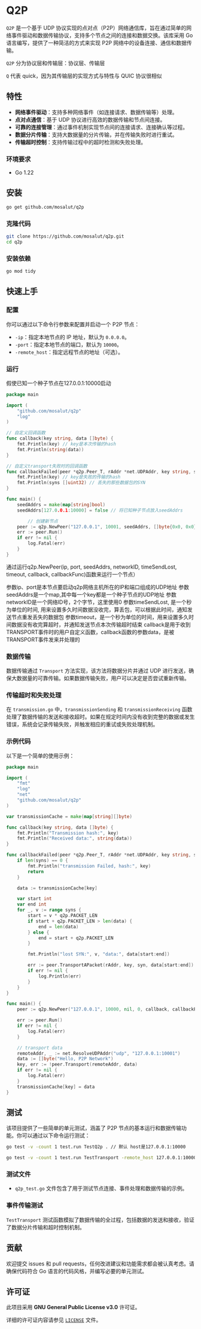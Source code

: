 # Q2P

`Q2P` 是一个基于 UDP 协议实现的点对点（P2P）网络通信库，旨在通过简单的网络事件驱动和数据传输协议，支持多个节点之间的连接和数据交换。该库采用 Go 语言编写，提供了一种简洁的方式来实现 P2P 网络中的设备连接、通信和数据传输。

`Q2P` 分为协议层和传输层：协议层、传输层

`Q` 代表 quick，因为其传输层的实现方式与特性与 QUIC 协议很相似

## 特性

- **网络事件驱动**：支持多种网络事件（如连接请求、数据传输等）处理。
- **点对点通信**：基于 UDP 协议进行高效的数据传输和节点间连接。
- **可靠的连接管理**：通过事件机制实现节点间的连接请求、连接确认等过程。
- **数据分片传输**：支持大数据量的分片传输，并在传输失败时进行重试。
- **传输超时控制**：支持传输过程中的超时检测和失败处理。

### 环境要求

- Go 1.22


## 安装
```bash
go get github.com/mosalut/q2p
```


### 克隆代码

```bash
git clone https://github.com/mosalut/q2p.git
cd q2p
```

### 安装依赖

```bash
go mod tidy
```

## 快速上手

### 配置

你可以通过以下命令行参数来配置并启动一个 P2P 节点：

- `-ip`：指定本地节点的 IP 地址，默认为 `0.0.0.0`。
- `-port`：指定本地节点的端口，默认为 `10000`。
- `-remote_host`：指定远程节点的地址（可选）。

### 运行
假使已知一个种子节点在127.0.0.1:10000启动

```go
package main

import (
	"github.com/mosalut/q2p"
	"log"
)

// 自定义回调函数
func callback(key string, data []byte) {
	fmt.Println(key) // key是本次传输的hash
	fmt.Println(string(data))
}

// 自定义transport失败时的回调函数
func callbackFailed(peer *q2p.Peer_T, rAddr *net.UDPAddr, key string, syns []uint32) { // rAddr为发送TRANSPORT_FAILED那一方节点的UDP地址，也是接收TRANSPORT事件的地址
	fmt.Println(key) // key是失败的传输的hash
	fmt.Println(syns []uint32) // 丢失的那些数据包的SYN
}

func main() {
	seedAddrs = make(map[string]bool)
	seedAddrs[127.0.0.1:10000] = false // 将已知种子节点放入seedAddrs

        // 创建新节点
	peer := q2p.NewPeer("127.0.0.1", 10001, seedAddrs, []byte{0x0, 0x0}, callback, callbackFailed)
	err := peer.Run()
	if err != nil {
		log.Fatal(err)
	}
}
```
通过运行q2p.NewPeer(ip, port, seedAddrs, networkID, timeSendLost, timeout, callback, callbackFunc)函数来运行一个节点）

参数ip、port是本节点要启动q2p网络主机所在的IP和端口组成的UDP地址
参数seedAddrs是一个map,其中每一个key都是一个种子节点的UDP地址
参数networkID是一个网络ID号，2个字节，这里使用0
参数timeSendLost, 是一个秒为单位的时间, 用来设置多久时间数据没收完，算丢包，可以根据此时间，通知发送节点重发丢失的数据包
参数timeout，是一个秒为单位的时间，用来设置多久时间数据没有收完算超时，并通知发送节点本次传输超时结束
callback是用于收到TRANSPORT事件时的用户自定义函数，callback函数的参数data，是被TRANSPORT事件发来并处理的


### 数据传输

数据传输通过 `Transport` 方法实现，该方法将数据分片并通过 UDP 进行发送，确保大数据量的可靠传输。如果数据传输失败，用户可以决定是否尝试重新传输。

### 传输超时和失败处理

在 `transmission.go` 中，`transmissionSending` 和 `transmissionReceiving` 函数处理了数据传输的发送和接收超时。如果在规定时间内没有收到完整的数据或发生错误，系统会记录传输失败，并触发相应的重试或失败处理机制。

### 示例代码

以下是一个简单的使用示例：

```go
package main

import (
	"fmt"
	"log"
	"net"
	"github.com/mosalut/q2p"
)

var transmissionCache = make(map[string][]byte)

func callback(key string, data []byte) {
	fmt.Println("Transmission hash:", key)
	fmt.Println("Received data:", string(data))
}

func callbackFailed(peer *q2p.Peer_T, rAddr *net.UDPAddr, key string, syns []uint32) {
	if len(syns) == 0 {
		fmt.Println("transmission Failed, hash:", key)
		return
	}

	data := transmissionCache[key]

	var start int
	var end int
	for _, v := range syns {
		start = v * q2p.PACKET_LEN
		if start + q2p.PACKET_LEN > len(data) {
			end = len(data)
		} else {
			end = start + q2p.PACKET_LEN
		}

		fmt.Println("lost SYN:", v, "data:", data[start:end])

		err := peer.TransportAPacket(rAddr, key, syn, data[start:end])
		if err != nil {
			log.Println(err)
		}
	}
}

func main() {
	peer := q2p.NewPeer("127.0.0.1", 10000, nil, 0, callback, callbackFailed)

	err := peer.Run()
	if err != nil {
		log.Fatal(err)
	}

	// transport data
	remoteAddr, _ := net.ResolveUDPAddr("udp", "127.0.0.1:10001")
	data := []byte("Hello, P2P Network")
	key, err := !peer.Transport(remoteAddr, data)
	if err != nil {
		log.Fatal(err)
	}
	transmissionCache[key] = data
}
```

## 测试

该项目提供了一些简单的单元测试，涵盖了 P2P 节点的基本运行和数据传输功能。你可以通过以下命令运行测试：

```bash
go test -v -count 1 test.run TestQ2p . // 默认 host是127.0.0.1:10000

go test -v -count 1 test.run TestTransport -remote_host 127.0.0.1:10000 -port 10001
```

### 测试文件

- `q2p_test.go` 文件包含了用于测试节点连接、事件处理和数据传输的示例。

### 事件传输测试

`TestTransport` 测试函数模拟了数据传输的全过程，包括数据的发送和接收，验证了数据分片传输和超时控制机制。

## 贡献

欢迎提交 issues 和 pull requests，任何改进建议和功能需求都会被认真考虑。请确保代码符合 Go 语言的代码风格，并编写必要的单元测试。

## 许可证

此项目采用 **GNU General Public License v3.0** 许可证。

详细的许可证内容请参见 [`LICENSE`](LICENSE) 文件。
